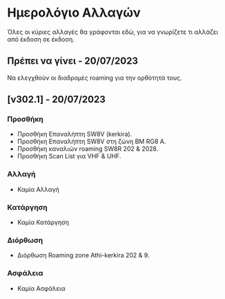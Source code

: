 
# Ημερολόγιο Αλλαγών
Όλες οι κύριες αλλαγές θα γράφονται εδώ, για να γνωρίζετε τι αλλάζει από έκδοση σε έκδοση.
 
 
## Πρέπει να γίνει - 20/07/2023
 
Να ελεγχθούν οι διαδρομές roaming για την ορθότητά τους.
 

 
## [v302.1] - 20/07/2023

### Προσθήκη
- Προσθήκη Επαναλήπτη SW8V (kerkira).
- Προσθήκη Επαναλήπτη SW8V στη ζώνη BM RG8 A.
- Προσθήκη καναλιών roaming SW8R 202 & 2028.  
- Προσθήκη Scan List για VHF & UHF.
  
### Αλλαγή
- Καμία Αλλαγή
  
### Κατάργηση
- Καμία Κατάργηση
  
### Διόρθωση
- Διόρθωση Roaming zone Athi-kerkira 202 & 9.

### Ασφάλεια
- Καμία Ασφάλεια
